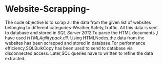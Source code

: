 # Website-Scrapping-
The code objective is to scrap all the data from the given list of websites belonging to different categories-Weather,Safety,Traffic.
All this data is sent to database and stored in <i>SQL Server 2012</i>.To parse the HTML documents ,I have used <i>HTMLAgilitypack.dll</i>.
Using HTMLNodes,the data from the websites has been scrapped and stored in database.For performance efficiency,SQLBulkCopy has been used to send to database via disconnected access.
Later,SQL queries have to written to refine the data extracted.
